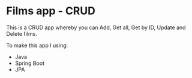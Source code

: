 # Films app - CRUD

This is a CRUD app whereby you can Add, Get all, Get by ID, Update and Delete films.

To make this app I using:
* Java
* Spring Boot
* JPA